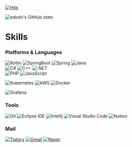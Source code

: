 [![Hits](https://hits.seeyoufarm.com/api/count/incr/badge.svg?url=https%3A%2F%2Fgithub.com%2Fedodo&count_bg=%2379C83D&title_bg=%23555555&icon=&icon_color=%23E7E7E7&title=git+hit&edge_flat=false)](https://hits.seeyoufarm.com)

![edodo's GitHub stats](https://github-readme-stats.vercel.app/api?username=edodo&count_private=true&show_icons=true&theme=radical)

# Skills
### Platforms & Languages
![Kotlin](https://img.shields.io/badge/kotlin-%237F52FF.svg?style=for-the-badge&logo=kotlin&logoColor=white)
![SpringBoot](https://img.shields.io/badge/SpringBoot-3776AB.svg?&style=for-the-badge&logo=SpringBoot&logoColor=white)
![Spring](https://img.shields.io/badge/Spring-6DB33F.svg?&style=for-the-badge&logo=Spring&logoColor=white)
![Java](https://img.shields.io/badge/java-%23ED8B00.svg?style=for-the-badge&logo=java&logoColor=white)  
![C#](https://img.shields.io/badge/c%23-%23239120.svg?style=for-the-badge&logo=c-sharp&logoColor=white)
![C++](https://img.shields.io/badge/c++-%2300599C.svg?style=for-the-badge&logo=c%2B%2B&logoColor=white)
![.NET](https://img.shields.io/badge/DOTNET-3DDC84.svg?&style=for-the-badge&logo=DOTNET&logoColor=white)  
![PHP](https://img.shields.io/badge/php-%23777BB4.svg?style=for-the-badge&logo=php&logoColor=white)
![JavaScript](https://img.shields.io/badge/JavaScript-F7DF1E.svg?&style=for-the-badge&logo=JavaScript&logoColor=white)  

![Kubernetes](https://img.shields.io/badge/kubernetes-%23326ce5.svg?style=for-the-badge&logo=kubernetes&logoColor=white)
![AWS](https://img.shields.io/badge/AWS-%23FF9900.svg?style=for-the-badge&logo=amazon-aws&logoColor=white)
![Docker](https://img.shields.io/badge/docker-%230db7ed.svg?style=for-the-badge&logo=docker&logoColor=white)  

![Grafana](https://img.shields.io/badge/grafana-%23F46800.svg?style=for-the-badge&logo=grafana&logoColor=white)

### Tools
![Git](https://img.shields.io/badge/Git-F05032.svg?&style=for-the-badge&logo=Git&logoColor=white)
![Eclipse IDE](https://img.shields.io/badge/Eclipse%20IDE-2C2255.svg?&style=for-the-badge&logo=Eclipse%20IDE&logoColor=white)
![Intellij](https://img.shields.io/badge/IntelliJ-3DDC84.svg?&style=for-the-badge&logo=IntelliJ&logoColor=white)
![Visual Studio Code](https://img.shields.io/badge/Visual%20Studio%20Code-007ACC.svg?&style=for-the-badge&logo=Visual%20Studio%20Code&logoColor=white)
![Notion](https://img.shields.io/badge/Notion-%23000000.svg?style=for-the-badge&logo=notion&logoColor=white)

### Mail
[![Tistory](http://img.shields.io/badge/Tistory-6DB33F?style=flat-square&logo=tistory&link=https://edodo.tistory.com/)](https://edodo.tistory.com/)
[![Gmail](https://img.shields.io/badge/Gmail-d14836?style=flat-square&logo=Gmail&logoColor=white&link=mailto:csm0222@gmail.com)](mailto:csm0222@gmail.com)
[![Naver](https://img.shields.io/badge/Naver-03C75A?style=flat-square&logo=Naver&logoColor=white&link=mailto:csm0222@naver.com)](mailto:csm0222@naver.com)

<!--
**edodo/edodo** is a ✨ _special_ ✨ repository because its `README.md` (this file) appears on your GitHub profile.

Here are some ideas to get you started:

- 🔭 I’m currently working on ...
- 🌱 I’m currently learning ...
- 👯 I’m looking to collaborate on ...
- 🤔 I’m looking for help with ...
- 💬 Ask me about ...
- 📫 How to reach me: ...
- 😄 Pronouns: ...
- ⚡ Fun fact: ...
-->
